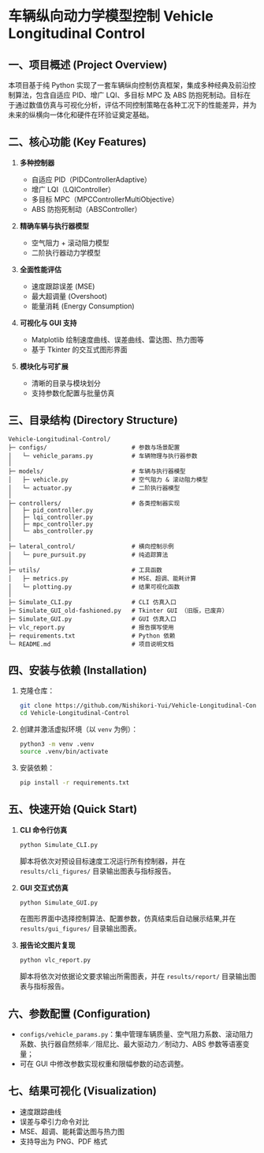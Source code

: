 # 车辆纵向动力学模型控制 Vehicle Longitudinal Control

## 一、项目概述 (Project Overview)
本项目基于纯 Python 实现了一套车辆纵向控制仿真框架，集成多种经典及前沿控制算法，包含自适应 PID、增广 LQI、多目标 MPC 及 ABS 防抱死制动。目标在于通过数值仿真与可视化分析，评估不同控制策略在各种工况下的性能差异，并为未来的纵横向一体化和硬件在环验证奠定基础。

## 二、核心功能 (Key Features)
1. **多种控制器**  
   - 自适应 PID（PIDControllerAdaptive）  
   - 增广 LQI（LQIController）  
   - 多目标 MPC（MPCControllerMultiObjective）  
   - ABS 防抱死制动（ABSController）  

2. **精确车辆与执行器模型**  
   - 空气阻力 + 滚动阻力模型  
   - 二阶执行器动力学模型  

3. **全面性能评估**  
   - 速度跟踪误差 (MSE)  
   - 最大超调量 (Overshoot)  
   - 能量消耗 (Energy Consumption)  

4. **可视化与 GUI 支持**  
   - Matplotlib 绘制速度曲线、误差曲线、雷达图、热力图等  
   - 基于 Tkinter 的交互式图形界面  

5. **模块化与可扩展**  
   - 清晰的目录与模块划分  
   - 支持参数化配置与批量仿真  

## 三、目录结构 (Directory Structure)
```text
Vehicle-Longitudinal-Control/
├─ configs/                        # 参数与场景配置
│   └─ vehicle_params.py           # 车辆物理与执行器参数
│
├─ models/                         # 车辆与执行器模型
│   ├─ vehicle.py                  # 空气阻力 & 滚动阻力模型
│   └─ actuator.py                 # 二阶执行器模型
│
├─ controllers/                    # 各类控制器实现
│   ├─ pid_controller.py
│   ├─ lqi_controller.py
│   ├─ mpc_controller.py
│   └─ abs_controller.py
│
├─ lateral_control/                # 横向控制示例
│   └─ pure_pursuit.py             # 纯追踪算法
│
├─ utils/                          # 工具函数
│   ├─ metrics.py                  # MSE、超调、能耗计算
│   └─ plotting.py                 # 结果可视化函数
│
├─ Simulate_CLI.py                 # CLI 仿真入口
├─ Simulate_GUI_old-fashioned.py   # Tkinter GUI （旧版，已废弃）
├─ Simulate_GUI.py                 # GUI 仿真入口
├─ vlc_report.py                   # 报告撰写使用
├─ requirements.txt                # Python 依赖
└─ README.md                       # 项目说明文档
````

## 四、安装与依赖 (Installation)

1. 克隆仓库：

   ```bash
   git clone https://github.com/Nishikori-Yui/Vehicle-Longitudinal-Control.git
   cd Vehicle-Longitudinal-Control
   ```
2. 创建并激活虚拟环境（以 `venv` 为例）：

   ```bash
   python3 -m venv .venv
   source .venv/bin/activate
   ```
3. 安装依赖：

   ```bash
   pip install -r requirements.txt
   ```

## 五、快速开始 (Quick Start)

1. **CLI 命令行仿真**

   ```bash
   python Simulate_CLI.py
   ```

   脚本将依次对预设目标速度工况运行所有控制器，并在 `results/cli_figures/` 目录输出图表与指标报告。

2. **GUI 交互式仿真**

   ```bash
   python Simulate_GUI.py
   ```

   在图形界面中选择控制算法、配置参数，仿真结束后自动展示结果,并在 `results/gui_figures/` 目录输出图表。
3.  **报告论文图片复现**
   
      ```bash
      python vlc_report.py
      ```
   
      脚本将依次对依据论文要求输出所需图表，并在 `results/report/` 目录输出图表与指标报告。


## 六、参数配置 (Configuration)

* `configs/vehicle_params.py`：集中管理车辆质量、空气阻力系数、滚动阻力系数、执行器自然频率／阻尼比、最大驱动力／制动力、ABS 参数等语塞变量；
* 可在 GUI 中修改参数实现权重和限幅参数的动态调整。

## 七、结果可视化 (Visualization)

* 速度跟踪曲线
* 误差与牵引力命令对比
* MSE、超调、能耗雷达图与热力图
* 支持导出为 PNG、PDF 格式

